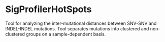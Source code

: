 # SigProfilerHotSpots
Tool for analyzing the inter-mutational distances between SNV-SNV and INDEL-INDEL mutations. Tool separates mutations into clustered and non-clustered groups on a sample-dependent basis. 
